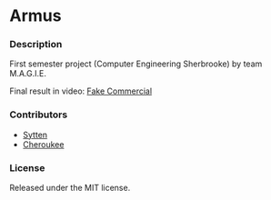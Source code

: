 # Armus

### Description
First semester project (Computer Engineering Sherbrooke) by team M.A.G.I.E.

Final result in video: [Fake Commercial](https://www.youtube.com/watch?v=mW38-0yI_4A)

### Contributors
* [Sytten](https://github.com/Sytten)
* [Cheroukee](https://github.com/Cheroukee)

### License
Released under the MIT license.

